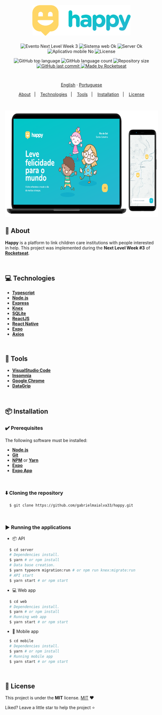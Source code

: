 <h1 align="center">
  <img src=".github/assets/images/logo.svg" height="100px" alt="Happy">
</h1>
<p align="center">
  <img src="https://img.shields.io/badge/Next%20Level%20Week-%233-00b8d3?style=for-the-badge&logo=appveyor" alt="Evento Next Level Week 3" />
  <img src="https://img.shields.io/badge/web%3F-ok-00b8d3?style=for-the-badge" alt="Sistema web Ok" />
  <img src="https://img.shields.io/badge/server%3F-ok-00b8d3?style=for-the-badge" alt="Server Ok" />
  <img src="https://img.shields.io/badge/app mobile%3F-No-00b8d3?style=for-the-badge" alt="Aplicativo mobile No" />
  <img src="https://img.shields.io/github/license/matheusfelipeog/proffy?color=00b8d3&style=for-the-badge" alt="License" />
</p>

<p align="center">
  <img src="https://img.shields.io/github/languages/top/gabrielmaialva33/happy?style=for-the-badge&logo=appveyor" alt="GitHub top language" >
  <img src="https://img.shields.io/github/languages/count/gabrielmaialva33/happy?style=for-the-badge&logo=appveyor" alt="GitHub language count" >
  <img src="https://img.shields.io/github/repo-size/gabrielmaialva33/happy?style=for-the-badge&logo=appveyor" alt="Repository size" >
  <a href="https://github.com/gabrielmaialva33/happy/commits/master">
    <img src="https://img.shields.io/github/last-commit/gabrielmaialva33/happy?style=for-the-badge&logo=appveyor" alt="GitHub last commit" >
  <img src="https://img.shields.io/badge/made%20by-Rocketseat-15c3d6?style=for-the-badge&logo=appveyor" alt="Made by Rocketseat" >
  </a>
</p>

<br>
<p align="center">
    <a href="README.md">English</a>
    ·
    <a href="README-pt.md">Portuguese</a>
</p>

<p align="center">
  <a href="#bookmark-about">About</a>&nbsp;&nbsp;&nbsp;|&nbsp;&nbsp;&nbsp;
  <a href="#computer-technologies">Technologies</a>&nbsp;&nbsp;&nbsp;|&nbsp;&nbsp;&nbsp;
  <a href="#wrench-tools">Tools</a>&nbsp;&nbsp;&nbsp;|&nbsp;&nbsp;&nbsp;
  <a href="#package-installation">Installation</a>&nbsp;&nbsp;&nbsp;|&nbsp;&nbsp;&nbsp;
  <a href="#memo-license">License</a>
</p>
</strong>
<br>

<p align="center">
    <img alt="Screens" src=".github/assets/images/happy-screens.png" height="350px" />
</p>

## :bookmark: About

**Happy** is a platform to link children care institutions with people interested in help. This project was implemented during the **Next Level Week #3** of **[Rocketseat](https://rocketseat.com.br/)**.

<br>

## :computer: Technologies

-  **[Typescript](https://www.typescriptlang.org/)**
-  **[Node.js](https://nodejs.org/)**
-  **[Express](https://expressjs.com/)**
-  **[Knex](http://knexjs.org/)**
-  **[SQLite](https://www.sqlite.org/)**
-  **[ReactJS](https://reactjs.org/)**
-  **[React Native](http://facebook.github.io/react-native/)**
-  **[Expo](https://expo.io/)**
-  **[Axios](https://github.com/axios/axios)**

<br>

## :wrench: Tools

- **[VisualStudio Code](https://code.visualstudio.com/)**
- **[Insomnia](https://insomnia.rest/)**
- **[Google Chrome](https://www.google.com/chrome/)**
- **[DataGrip](https://www.jetbrains.com/pt-br/datagrip/)**

<br>

## :package: Installation

### :heavy_check_mark: **Prerequisites**

The following software must be installed:
  
  - **[Node.js](https://nodejs.org/en/)**
  - **[Git](https://git-scm.com/)**
  - **[NPM](https://www.npmjs.com/)** or **[Yarn](https://yarnpkg.com/)**
  - **[Expo](https://expo.io/)** 
  - **[Expo App](https://play.google.com/store/apps/details?id=host.exp.exponent)**

<br>
  
### :arrow_down: **Cloning the repository**

```sh
  $ git clone https://github.com/gabrielmaialva33/happy.git
```

<br>

### :arrow_forward:	**Running the applications**

- :package: API

```sh
  $ cd server
  # Dependencies install.
  $ yarn # or npm install
  # Data base creation.
  $ yarn typeorm migration:run # or npm run knex:migrate:run
  # API start
  $ yarn start # or npm start
```

- :computer: Web app

```sh
  $ cd web
  # Dependencies install.
  $ yarn # or npm install
  # Running web app
  $ yarn start # or npm start
```

- :iphone: Mobile app

```sh
  $ cd mobile
  # Dependencies install.
  $ yarn # or npm install
  # Running mobile app
  $ yarn start # or npm start
```

<br>

## :memo: License

This project is under the **MIT** license. [MIT](./LICENSE) ❤️ 

Liked? Leave a little star to help the project ⭐
